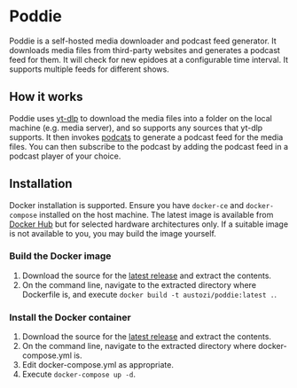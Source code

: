 # Poddie

Poddie is a self-hosted media downloader and podcast feed generator. It downloads media files from third-party websites and generates a podcast feed for them. It will check for new epidoes at a configurable time interval. It supports multiple feeds for different shows.

## How it works

Poddie uses [yt-dlp](https://github.com/yt-dlp/yt-dlp) to download the media files into a folder on the local machine (e.g. media server), and so supports any sources that yt-dlp supports. It then invokes [podcats](https://github.com/jakubroztocil/podcats) to generate a podcast feed for the media files. You can then subscribe to the podcast by adding the podcast feed in a podcast player of your choice.

## Installation

Docker installation is supported. Ensure you have `docker-ce` and `docker-compose` installed on the host machine. The latest image is available from [Docker Hub](https://hub.docker.com/r/austozi/poddie) but for selected hardware architectures only. If a suitable image is not available to you, you may build the image yourself.

### Build the Docker image

1. Download the source for the [latest release](https://github.com/austozi/poddie/releases/latest) and extract the contents.
2. On the command line, navigate to the extracted directory where Dockerfile is, and execute `docker build -t austozi/poddie:latest .`.

### Install the Docker container

1. Download the source for the [latest release](https://github.com/austozi/poddie/releases/latest) and extract the contents.
2. On the command line, navigate to the extracted directory where docker-compose.yml is.
3. Edit docker-compose.yml as appropriate.
4. Execute `docker-compose up -d`.

